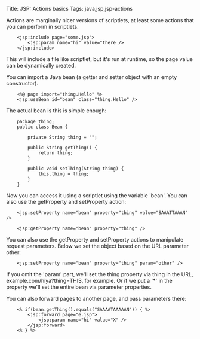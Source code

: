 Title: JSP: Actions basics
Tags: java,jsp,jsp-actions

Actions are marginally nicer versions of scriptlets, at least some actions that you can perform in scriptlets. 

		<jsp:include page="some.jsp">
			<jsp:param name="hi" value="there />
		</jsp:include>

This will include a file like scriptlet, but it's run at runtime, so the page value can be dynamically created.

You can import a Java bean (a getter and setter object with an empty constructor). 

		<%@ page import="thing.Hello" %>
		<jsp:useBean id="bean" class="thing.Hello" />

The actual bean is this is simple enough:

		package thing;
		public class Bean {

			private String thing = "";

			public String getThing() {
				return thing;
			}

			public void setThing(String thing) {
				this.thing = thing;
			}
		}

Now you can access it using a scriptlet using the variable 'bean'. You can also use the getProperty and setProperty action:

		<jsp:setProperty name="bean" property="thing" value="SAAATTAAAN" />

		<jsp:getProperty name="bean" property="thing" />

You can also use the getProperty and setProperty actions to manipulate request parameters. Below we set the object based on the URL parameter other:

		<jsp:setProperty name="bean" property="thing" param="other" />

If you omit the 'param' part, we'll set the thing property via thing in the URL, example.com/hiya?thing=THIS, for example. Or if we put a '*' in the property we'll set the entire bean via parameter properties.

You can also forward pages to another page, and pass parameters there:

		<% if(bean.getThing().equals("SAAAATAAAAAN")) { %>
			<jsp:forward page="e.jsp">
				<jsp:param name="hi" value="X" />
			</jsp:forward>
		<% } %> 
